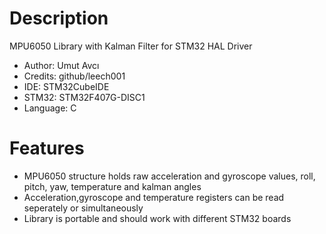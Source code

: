 # Description
MPU6050 Library with Kalman Filter for STM32 HAL Driver
* Author: Umut Avcı
* Credits: github/leech001
* IDE: STM32CubeIDE
* STM32: STM32F407G-DISC1
* Language: C

# Features
* MPU6050 structure holds raw acceleration and gyroscope values, roll, pitch, yaw, temperature and kalman angles
* Acceleration,gyroscope and temperature registers can be read seperately or simultaneously
* Library is portable and should work with different STM32 boards
